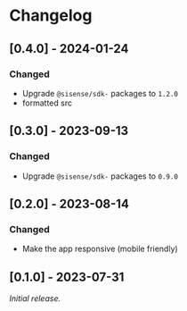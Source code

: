 # Changelog


## [0.4.0] - 2024-01-24

### Changed
- Upgrade `@sisense/sdk-` packages to `1.2.0`
- formatted src

## [0.3.0] - 2023-09-13

### Changed
- Upgrade `@sisense/sdk-` packages to `0.9.0`

## [0.2.0] - 2023-08-14

### Changed
- Make the app responsive (mobile friendly)

## [0.1.0] - 2023-07-31
_Initial release._
